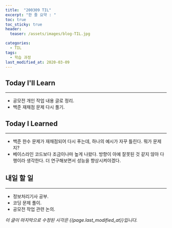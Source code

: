 ```yaml
---
title:  "200309 TIL"
excerpt: "한 줄 요약 : "
toc: true
toc_sticky: true
header:
  teaser: /assets/images/blog-TIL.jpg

categories:
  - TIL
tags:
  - 학습 과정
last_modified_at: 2020-03-09
---
```




## Today I'll Learn

---


* 공모전 개인 작업 내용 글로 정리.
* 백준 재채점 문제 다시 풀기.



## Today I Learned

---

* 백준 한수 문제가 재채점되어 다시 푸는데, 하나의 예시가 자꾸 틀린다. 뭐가 문제지?
* 베이스라인 코드보다 조금이나마 높게 나왔다. 방향이 아예 잘못된 것 같지 않아 다행이라 생각한다. 더 연구해보면서 성능을 향상시켜야겠다.



## 내일 할 일

---

* 정보처리기사 공부.
* 코딩 문제 풀이.
* 공모전 작업 관련 논의.



*이 글이 마지막으로 수정된 시각은 {{page.last_modified_at}}입니다.*